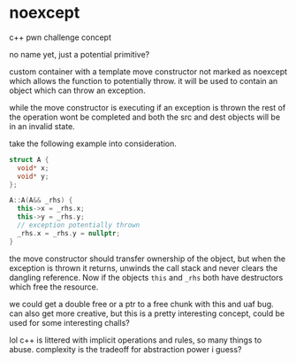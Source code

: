# noexcept

c++ pwn challenge concept

no name yet, just a potential primitive?

custom container with a template move constructor not marked as noexcept which allows the function to potentially throw. it will be used to contain an object which can throw an exception.

while the move constructor is executing if an exception is thrown the rest of the operation wont be completed and both the src and dest objects will be in an invalid state.

take the following example into consideration.

```cpp
struct A {
  void* x;
  void* y;
};

A::A(A&& _rhs) {
  this->x = _rhs.x;
  this->y = _rhs.y;
  // exception potentially thrown
  _rhs.x = _rhs.y = nullptr;
}
```

the move constructor should transfer ownership of the object, but when the exception is thrown it returns, unwinds the call stack and never clears the dangling reference. Now if the objects `this` and `_rhs` both have destructors which free the resource.

we could get a double free or a ptr to a free chunk with this and uaf bug. can also get more creative, but this is a pretty interesting concept, could be used for some interesting challs?

lol c++ is littered with implicit operations and rules, so many things to abuse. complexity is the tradeoff for abstraction power i guess?
